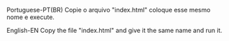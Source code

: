 Portuguese-PT(BR)
Copie o arquivo "index.html"
coloque esse mesmo nome e execute.

English-EN
Copy the file "index.html"
and give it the same name and run it. 
